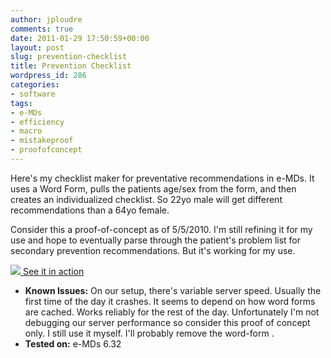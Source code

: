 ```yaml
---
author: jploudre
comments: true
date: 2011-01-29 17:50:59+00:00
layout: post
slug: prevention-checklist
title: Prevention Checklist
wordpress_id: 286
categories:
- software
tags:
- e-MDs
- efficiency
- macro
- mistakeproof
- proofofconcept
---
```


Here's my checklist maker for preventative recommendations in e-MDs. It uses a Word Form, pulls the patients age/sex from the form, and then creates an individualized checklist. So 22yo male will get different recommendations than a 64yo female.

Consider this a proof-of-concept as of 5/5/2010. I'm still refining it for my use and hope to eventually parse through the patient's problem list for secondary prevention recommendations. But it's working for my use.

[![](http://unchart.com/wp-content/uploads/2011/01/45-movie-1.png) See it in action](http://www.youtube.com/watch?v=TiiYyGDDSJg)



* **Known Issues:** On our setup, there's variable server speed. Usually the first time of the day it crashes. It seems to depend on how word forms are cached. Works reliably for the rest of the day. Unfortunately I'm not debugging our server performance so consider this proof of concept only. I still use it myself. I'll probably remove the word-form .
* **Tested on:** e-MDs 6.32

